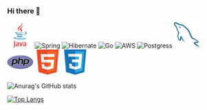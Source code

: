 ### Hi there 👋

<img src="https://raw.githubusercontent.com/devicons/devicon/master/icons/java/java-original-wordmark.svg" alt="JAVA" width="60" height="60" style="max-width:100%;"></img>
<img src="https://user-images.githubusercontent.com/44592638/116645932-4202fc80-a94d-11eb-87b6-ed5c590291eb.png" alt="Spring" width="60" height="60" style="max-width:100%;"></img>
<img src="https://media.bitdegree.org/storage/media/images/2018/12/hibernate-interview-questions-logo.png" alt="Hibernate" width="60" height="60" style="max-width:100%;"></img>
<img src="https://user-images.githubusercontent.com/44592638/116646042-7d053000-a94d-11eb-9cbc-6f69aad03a05.png" alt="Go" width="80" height="60" style="max-width:100%;"></img>
<img src="https://user-images.githubusercontent.com/44592638/116645989-665ed900-a94d-11eb-9031-b23fa410d2ef.png" alt="AWS" width="60" height="60" style="max-width:100%;"></img>
<img src="https://user-images.githubusercontent.com/44592638/116646113-ae7dfb80-a94d-11eb-8a58-db0a0a30f3c1.png" alt="Postgress" width="60" height="60" style="max-width:100%;">
<img src="https://raw.githubusercontent.com/devicons/devicon/master/icons/mysql/mysql-original.svg" alt="SQL" width="60" height="60" style="max-width:100%;"></img></img>
<img src="https://raw.githubusercontent.com/devicons/devicon/master/icons/php/php-original.svg" alt="PHP" width="60" height="60" style="max-width:100%;"></img>
<img src="https://raw.githubusercontent.com/devicons/devicon/master/icons/html5/html5-original.svg" alt="HTML" width="60" height="60" style="max-width:100%;"></img>
<img src="https://raw.githubusercontent.com/devicons/devicon/master/icons/css3/css3-original.svg" alt="CSS" width="60" height="60" style="max-width:100%;"></img></img></img>


![Anurag's GitHub stats](https://github-readme-stats.vercel.app/api?username=JulioSilverioBR&show_icons=true&theme=radical)


[![Top Langs](https://github-readme-stats.vercel.app/api/top-langs/?username=JulioSilverioBR&layout=compact)](https://github.com/anuraghazra/github-readme-stats)
